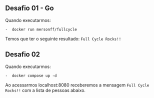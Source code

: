## Desafio 01 - Go

Quando executarmos:

    -  docker run mersonff/fullcycle

Temos que ter o seguinte resultado: `Full Cycle Rocks!!`

## Desafio 02

Quando executarmos:

    -  docker compose up -d

Ao acessarmos localhost:8080 receberemos a mensagem `Full Cycle Rocks!!` com a lista de pessoas abaixo.
